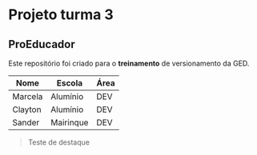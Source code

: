 # Projeto turma 3

## ProEducador

Este repositório foi criado para o **treinamento** de versionamento da GED.

|Nome           |Escola                  |Área
|---------------|------------------------|--------|
|Marcela|Alumínio|DEV|
|Clayton|Alumínio|DEV|
|Sander|Mairinque|DEV|

> Teste de destaque
